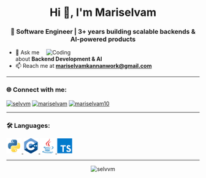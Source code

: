 <h1 align="center">Hi 👋, I'm Mariselvam</h1>
<h3 align="center">🚀 Software Engineer | 3+ years building scalable backends & AI-powered products</h3>

<img align="right" alt="Coding" width="400" src="https://www.esds.co.in/blog/wp-content/uploads/2019/05/desk.gif">

- 💬 Ask me about **Backend Development & AI**  
- 📫 Reach me at **mariselvamkannanwork@gmail.com**

---

<h3 align="left">🌐 Connect with me:</h3>
<p align="left">
<a href="https://twitter.com/selvvm" target="blank"><img align="center" src="https://raw.githubusercontent.com/rahuldkjain/github-profile-readme-generator/master/src/images/icons/Social/twitter.svg" alt="selvvm" height="30" width="40" /></a>
<a href="https://linkedin.com/in/mariselvam-kannan" target="blank"><img align="center" src="https://raw.githubusercontent.com/rahuldkjain/github-profile-readme-generator/master/src/images/icons/Social/linked-in-alt.svg" alt="mariselvam" height="30" width="40" /></a>
<a href="https://www.leetcode.com/mariselvam10" target="blank"><img align="center" src="https://raw.githubusercontent.com/rahuldkjain/github-profile-readme-generator/master/src/images/icons/Social/leet-code.svg" alt="mariselvam10" height="30" width="40" /></a>
</p>

---

<h3 align="left">🛠️ Languages:</h3>
<p align="left"> 
<a href="https://www.python.org" target="_blank" rel="noreferrer"> 
  <img src="https://raw.githubusercontent.com/devicons/devicon/master/icons/python/python-original.svg" alt="python" width="40" height="40"/> 
</a> 
<a href="https://isocpp.org/" target="_blank" rel="noreferrer"> 
  <img src="https://raw.githubusercontent.com/devicons/devicon/master/icons/cplusplus/cplusplus-original.svg" alt="cplusplus" width="40" height="40"/> 
</a> 
<a href="https://www.java.com" target="_blank" rel="noreferrer"> 
  <img src="https://raw.githubusercontent.com/devicons/devicon/master/icons/java/java-original.svg" alt="java" width="40" height="40"/> 
</a> 
<a href="https://www.typescriptlang.org/" target="_blank" rel="noreferrer"> 
  <img src="https://raw.githubusercontent.com/devicons/devicon/master/icons/typescript/typescript-original.svg" alt="typescript" width="40" height="40"/> 
</a> 
</p>

---

<p align="center">
<img src="https://github-readme-streak-stats.herokuapp.com/?user=selvvm&" alt="selvvm" />
</p>
